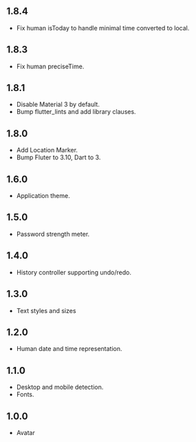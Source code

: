 ## 1.8.4

- Fix human isToday to handle minimal time converted to local.

## 1.8.3

- Fix human preciseTime.

## 1.8.1

- Disable Material 3 by default.
- Bump flutter_lints and add library clauses.

## 1.8.0

- Add Location Marker.
- Bump Fluter to 3.10, Dart to 3.

## 1.6.0

- Application theme.

## 1.5.0

- Password strength meter.

## 1.4.0

- History controller supporting undo/redo.

## 1.3.0

- Text styles and sizes

## 1.2.0

- Human date and time representation.

## 1.1.0

- Desktop and mobile detection.
- Fonts.

## 1.0.0

- Avatar
